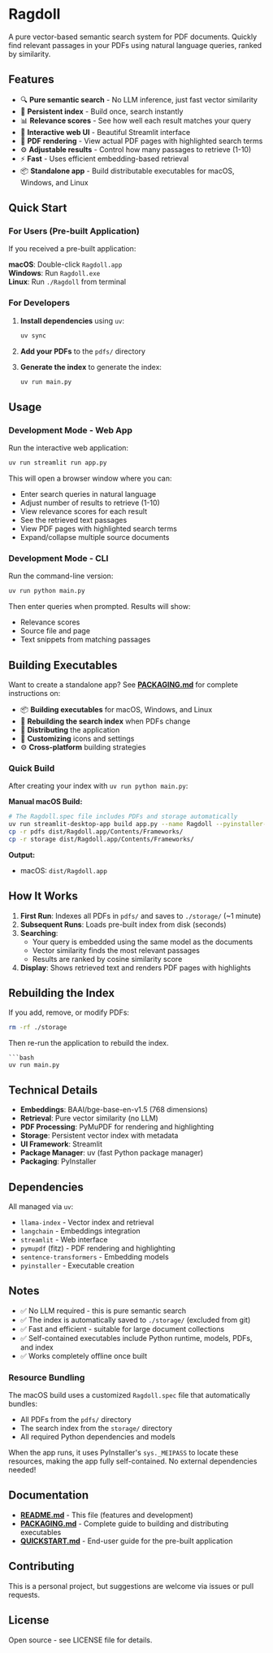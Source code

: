 # Ragdoll

A pure vector-based semantic search system for PDF documents. Quickly find relevant passages in your PDFs using natural language queries, ranked by similarity.

## Features

- 🔍 **Pure semantic search** - No LLM inference, just fast vector similarity
- 💾 **Persistent index** - Build once, search instantly
- 📊 **Relevance scores** - See how well each result matches your query
- 🎨 **Interactive web UI** - Beautiful Streamlit interface
- 📄 **PDF rendering** - View actual PDF pages with highlighted search terms
- ⚙️ **Adjustable results** - Control how many passages to retrieve (1-10)
- ⚡ **Fast** - Uses efficient embedding-based retrieval
- 📦 **Standalone app** - Build distributable executables for macOS, Windows, and Linux

## Quick Start

### For Users (Pre-built Application)

If you received a pre-built application:

**macOS**: Double-click `Ragdoll.app`  
**Windows**: Run `Ragdoll.exe`  
**Linux**: Run `./Ragdoll` from terminal

### For Developers

1. **Install dependencies** using `uv`:
   ```bash
   uv sync
   ```

2. **Add your PDFs** to the `pdfs/` directory

3. **Generate the index** to generate the index:
   ```bash
   uv run main.py
   ```

## Usage

### Development Mode - Web App

Run the interactive web application:

```bash
uv run streamlit run app.py
```

This will open a browser window where you can:
- Enter search queries in natural language
- Adjust number of results to retrieve (1-10)
- View relevance scores for each result
- See the retrieved text passages
- View PDF pages with highlighted search terms
- Expand/collapse multiple source documents

### Development Mode - CLI

Run the command-line version:

```bash
uv run python main.py
```

Then enter queries when prompted. Results will show:
- Relevance scores
- Source file and page
- Text snippets from matching passages

## Building Executables

Want to create a standalone app? See **[PACKAGING.md](PACKAGING.md)** for complete instructions on:

- 📦 **Building executables** for macOS, Windows, and Linux
- 🔄 **Rebuilding the search index** when PDFs change
- 🚀 **Distributing** the application
- 🎨 **Customizing** icons and settings
- ⚙️ **Cross-platform** building strategies

### Quick Build

After creating your index with `uv run python main.py`:

**Manual macOS Build:**
```bash
# The Ragdoll.spec file includes PDFs and storage automatically
uv run streamlit-desktop-app build app.py --name Ragdoll --pyinstaller-options --hidden-import=tiktoken_ext.openai_public --hidden-import=tiktoken_ext --windowed --icon ./logo.icns
cp -r pdfs dist/Ragdoll.app/Contents/Frameworks/
cp -r storage dist/Ragdoll.app/Contents/Frameworks/
```

**Output:**
- macOS: `dist/Ragdoll.app`

## How It Works

1. **First Run**: Indexes all PDFs in `pdfs/` and saves to `./storage/` (~1 minute)
2. **Subsequent Runs**: Loads pre-built index from disk (seconds)
3. **Searching**: 
   - Your query is embedded using the same model as the documents
   - Vector similarity finds the most relevant passages
   - Results are ranked by cosine similarity score
4. **Display**: Shows retrieved text and renders PDF pages with highlights

## Rebuilding the Index

If you add, remove, or modify PDFs:

```bash
rm -rf ./storage
```

Then re-run the application to rebuild the index.
```
```bash
uv run main.py
```

## Technical Details

- **Embeddings**: BAAI/bge-base-en-v1.5 (768 dimensions)
- **Retrieval**: Pure vector similarity (no LLM)
- **PDF Processing**: PyMuPDF for rendering and highlighting
- **Storage**: Persistent vector index with metadata
- **UI Framework**: Streamlit
- **Package Manager**: uv (fast Python package manager)
- **Packaging**: PyInstaller

## Dependencies

All managed via `uv`:

- `llama-index` - Vector index and retrieval
- `langchain` - Embeddings integration  
- `streamlit` - Web interface
- `pymupdf` (fitz) - PDF rendering and highlighting
- `sentence-transformers` - Embedding models
- `pyinstaller` - Executable creation

## Notes

- ✅ No LLM required - this is pure semantic search
- ✅ The index is automatically saved to `./storage/` (excluded from git)
- ✅ Fast and efficient - suitable for large document collections
- ✅ Self-contained executables include Python runtime, models, PDFs, and index
- ✅ Works completely offline once built

### Resource Bundling

The macOS build uses a customized `Ragdoll.spec` file that automatically bundles:
- All PDFs from the `pdfs/` directory
- The search index from the `storage/` directory
- All required Python dependencies and models

When the app runs, it uses PyInstaller's `sys._MEIPASS` to locate these resources, making the app fully self-contained. No external dependencies needed!

## Documentation

- **[README.md](README.md)** - This file (features and development)
- **[PACKAGING.md](PACKAGING.md)** - Complete guide to building and distributing executables
- **[QUICKSTART.md](QUICKSTART.md)** - End-user guide for the pre-built application

## Contributing

This is a personal project, but suggestions are welcome via issues or pull requests.

## License

Open source - see LICENSE file for details.

